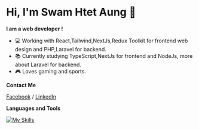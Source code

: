# Hi, I'm Swam Htet Aung :wave:

**I am a web developer !**

- :computer:  Working with React,Tailwind,NextJs,Redux Toolkit for frontend web design and PHP,Laravel for backend.
- :books:  Currently studying TypeScript,NextJs for frontend and NodeJs, more about Laravel for backend.
- :video_game:  Loves gaming and sports.

**Contact Me**

[Facebook](https://www.facebook.com/swamhtet.aung.52/) / [LinkedIn](https://www.linkedin.com/in/swamhtetaung/)

**Languages and Tools**


[![My Skills](https://skills.thijs.gg/icons?i=react,redux,nextjs,ts,tailwind,php,laravel,bootstrap,figma,git,github,gitlab,vscode)](https://skills.thijs.gg)
